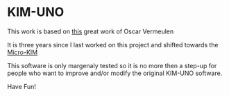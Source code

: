 # KIM-UNO
This work is based on 
<a href="https://obsolescence.wixsite.com/obsolescence/kim-uno-summary-c1uuh" target="_blank">
this</a>
great work of Oscar Vermeulen

It is three years since I last worked on this project and shifted towards the
<a href="http://www.brielcomputers.com/wordpress/?cat=24" target="_blank">
  Micro-KIM
</a>

This software is only margenaly tested so it is no more then a step-up for people who want to
improve and/or modify the original KIM-UNO software.

Have Fun!
